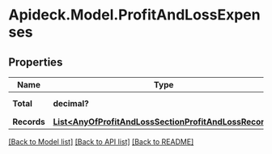 # Apideck.Model.ProfitAndLossExpenses

## Properties

Name | Type | Description | Notes
------------ | ------------- | ------------- | -------------
**Total** | **decimal?** | Total expense | 
**Records** | [**List&lt;AnyOfProfitAndLossSectionProfitAndLossRecord&gt;**](AnyOfProfitAndLossSectionProfitAndLossRecord.md) |  | 

[[Back to Model list]](../README.md#documentation-for-models) [[Back to API list]](../README.md#documentation-for-api-endpoints) [[Back to README]](../README.md)

